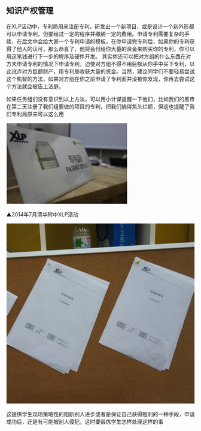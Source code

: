 ## 知识产权管理

在XLP活动中，专利局用来注册专利。研发出一个新项目，或是设计一个新外形都可以申请专利，但要经过一定的程序并缴纳一定的费用。申请专利需要复杂的手续，在后文中会给大家一个专利申请的模板。在你申请完专利后，如果你的专利获得了他人的认可，那么恭喜了，他将会付给你大量的资金来购买你的专利，你可以用这笔钱进行下一步的程序及硬件开发。
其实你还可以把对方组的什么东西在对方未申请专利的情况下申请专利，迫使对方组不得不用巨额从你手中买下专利，以此讹诈对方巨额财产，用专利局收获大量的资金。当然，建议同学们不要轻易尝试这个机智的方法，如果对方组在你之前申请了专利而并没被你发现，你再去尝试这个方法就会被告上法庭。

如果任务组们没有意识到以上方法，可以用小计谋提醒一下他们，比如我们的黑市在第二天注册了我们组要做的项目的专利，把我们搞得焦头烂额，但这也提醒了我们专利局原来可以这么用

![0](../../assets/execution/knowledge_management/01.jpg)

▲2014年7月清华附中XLP活动

![0](../../assets/execution/knowledge_management/00.jpg)

这提供学生现场策略性的阻断别人进步或者是保证自己获得胜利的一种手段，申请成功后，还是有可能被别人侵犯，这时要锻炼学生怎样处理这样的事

